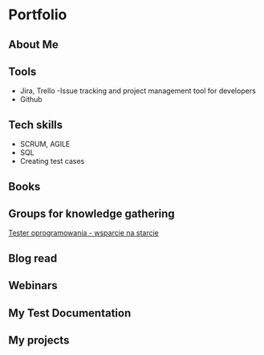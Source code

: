 # Portfolio

## About Me

## Tools
* Jira, Trello -Issue tracking and project management tool for developers
* Github

## Tech skills
* SCRUM, AGILE
* SQL
* Creating test cases

## Books

## Groups for knowledge gathering
[Tester oprogramowania - wsparcie na starcie](https://www.facebook.com/groups/testeroprogramowania)

## Blog read

## Webinars

## My Test Documentation

## My projects
